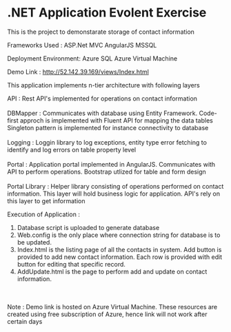 # .NET Application Evolent Exercise

This is the project to demonstarate storage of contact information

Frameworks Used :
ASP.Net MVC
AngularJS
MSSQL

Deployment Environment:
Azure SQL
Azure Virtual Machine

Demo Link : http://52.142.39.169/views/Index.html

This application implements n-tier architecture with following layers

API : Rest API's implemented for operations on contact information 
<br><br>DBMapper : Communicates with database using Entity Framework. Code-first approch is implemented with Fluent API for mapping the data tables
           Singleton pattern is implemented for instance connectivity to database
<br><br>Logging : Loggin library to log exceptions, entity type error fetching to identify and log errors on table property level
<br><br>Portal : Application portal implemented in AngularJS. Communicates with API to perform operations. Bootstrap utlized for table and form design
<br><br>Portal Library : Helper library consisting of operations performed on contact information. This layer will hold business logic for application. API's rely on this layer to get information

Execution of Application :

1. Database script is uploaded to generate database
2. Web.config is the only place where connection string for database is to be updated.
3. Index.html is the listing page of all the contacts in system. Add button is provided to add new contact information. Each row is provided with edit button for editing that specific record.
4. AddUpdate.html is the page to perform add and update on contact information. 

<br><br>Note : Demo link is hosted on Azure Virtual Machine. These resources are created using free subscription of Azure, hence link will not work after certain days



